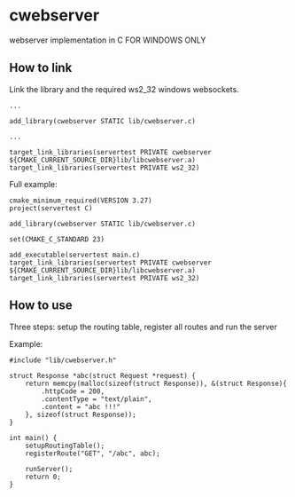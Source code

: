 # cwebserver
webserver implementation in C FOR WINDOWS ONLY

## How to link

Link the library and the required ws2_32 windows websockets.

```
...

add_library(cwebserver STATIC lib/cwebserver.c)

...

target_link_libraries(servertest PRIVATE cwebserver ${CMAKE_CURRENT_SOURCE_DIR}lib/libcwebserver.a)
target_link_libraries(servertest PRIVATE ws2_32)
```

Full example:
```
cmake_minimum_required(VERSION 3.27)
project(servertest C)

add_library(cwebserver STATIC lib/cwebserver.c)

set(CMAKE_C_STANDARD 23)

add_executable(servertest main.c)
target_link_libraries(servertest PRIVATE cwebserver ${CMAKE_CURRENT_SOURCE_DIR}lib/libcwebserver.a)
target_link_libraries(servertest PRIVATE ws2_32)

```

## How to use
Three steps: setup the routing table, register all routes and run the server

Example:

```
#include "lib/cwebserver.h"

struct Response *abc(struct Request *request) {
    return memcpy(malloc(sizeof(struct Response)), &(struct Response){
        .httpCode = 200,
        .contentType = "text/plain",
        .content = "abc !!!"
    }, sizeof(struct Response));
}

int main() {
    setupRoutingTable();
    registerRoute("GET", "/abc", abc);
    
    runServer();
    return 0;
}
```
